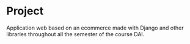 # Project
Application web based on an ecommerce made with Django and other libraries throughout all the semester of the course DAI.
